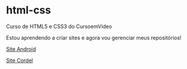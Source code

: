# html-css
 Curso de HTML5 e CSS3 do CursoemVideo


Estou aprendendo a criar sites e agora vou gerenciar meus repositórios!

<a href="https://lucas1337dev.github.io/html-css/desafios/desafio004/index.html">Site Android</a>

<a href="https://lucas1337dev.github.io/html-css/desafios/desafio005/index.html">Site Cordel</a>
